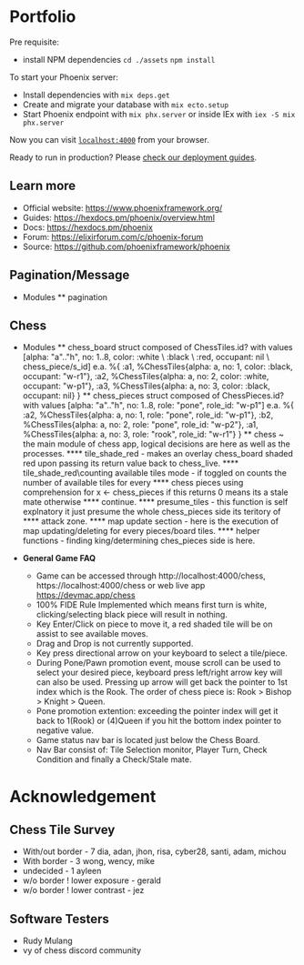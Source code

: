 # Portfolio

Pre requisite:
  * install NPM dependencies `cd ./assets` `npm install`

To start your Phoenix server:

  * Install dependencies with `mix deps.get`
  * Create and migrate your database with `mix ecto.setup`
  * Start Phoenix endpoint with `mix phx.server` or inside IEx with `iex -S mix phx.server`

Now you can visit [`localhost:4000`](http://localhost:4000) from your browser.

Ready to run in production? Please [check our deployment guides](https://hexdocs.pm/phoenix/deployment.html).

## Learn more

  * Official website: https://www.phoenixframework.org/
  * Guides: https://hexdocs.pm/phoenix/overview.html
  * Docs: https://hexdocs.pm/phoenix
  * Forum: https://elixirforum.com/c/phoenix-forum
  * Source: https://github.com/phoenixframework/phoenix

## Pagination/Message
  * Modules
  ** pagination 

## Chess

  * Modules
  ** chess_board struct composed of ChessTiles.id? with values 
      [alpha: "a".."h", no: 1..8, color: :white \ :black \ :red, occupant: nil \ chess_piece/s_id]
      e.a. 
      %{
        :a1, 
        %ChessTiles{alpha: a, no: 1, color: :black, occupant: "w-r1"},
        :a2, 
        %ChessTiles{alpha: a, no: 2, color: :white, occupant: "w-p1"},
        :a3,
        %ChessTiles{alpha: a, no: 3, color: :black, occupant: nil}
      } 
  ** chess_pieces struct composed of ChessPieces.id? with values
      [alpha: "a".."h", no: 1..8, role: "pone", role_id: "w-p1"]
      e.a. 
      %{
        :a2, 
        %ChessTiles{alpha: a, no: 1, role: "pone", role_id: "w-p1"}, 
        :b2, 
        %ChessTiles{alpha: a, no: 2, role: "pone", role_id: "w-p2"},
        :a1,
        %ChessTiles{alpha: a, no: 3, role: "rook", role_id: "w-r1"}
      } 
  ** chess ~ the main module of chess app, logical decisions are here as well as the processes.
  **** tile_shade_red - makes an overlay chess_board shaded red upon passing its return value back to chess_live.
  **** tile_shade_red\counting available tiles mode - if toggled on counts the number of available tiles for every
  **** chess pieces using comprehension for x <- chess_pieces if this returns 0 means its a stale mate otherwise 
  **** continue.
  **** presume_tiles - this function is self explnatory it just presume the whole chess_pieces side its teritory of
  **** attack zone.
  **** map update section - here is the execution of map updating/deleting for every pieces/board tiles.
  **** helper functions - finding king/determining ches_pieces side is here.

  * **General Game FAQ**
    * Game can be accessed through http://localhost:4000/chess, https://localhost:4000/chess or web live app https://devmac.app/chess
    * 100% FIDE Rule Implemented which means first turn is white, clicking/selecting black piece will 
  result in nothing.
    * Key Enter/Click on piece to move it, a red shaded tile will be on assist to see available moves.
    * Drag and Drop is not currently supported.
    * Key press directional arrow on your keyboard to select a tile/piece.
    * During Pone/Pawn promotion event, mouse scroll can be used to select your desired piece, 
  keyboard press left/right arrow key will can also be used. Pressing up arrow will get back the pointer to
  1st index which is the Rook. The order of chess piece is: Rook > Bishop > Knight > Queen.
    * Pone promotion extention: exceeding the pointer index will get it back to 1(Rook) or (4)Queen if you 
  hit the bottom index pointer to negative value.
    * Game status nav bar is located just below the Chess Board.
    * Nav Bar consist of: Tile Selection monitor, Player Turn, Check Condition and finally a Check/Stale mate.

# Acknowledgement

## Chess Tile Survey
  * With/out border  - 7 dia, adan, jhon, risa, cyber28, santi, adam, michou
  * With border      - 3 wong, wency, mike
  * undecided        - 1 ayleen
  * w/o border ! lower exposure   - gerald
  * w/o border ! lower contrast   - jez

## Software Testers
  * Rudy Mulang 
  * vy of chess discord community
